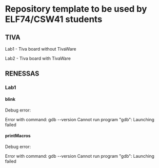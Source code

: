 # Repository template to be used by ELF74/CSW41 students

## TIVA

Lab1 - Tiva board without TivaWare 

Lab2 - Tiva board with TivaWare 

## RENESSAS

### Lab1
#### blink
Debug error: 

Error with command: gdb --version
Cannot run program "gdb": Launching failed

#### printMacros
Debug error: 

Error with command: gdb --version
Cannot run program "gdb": Launching failed
